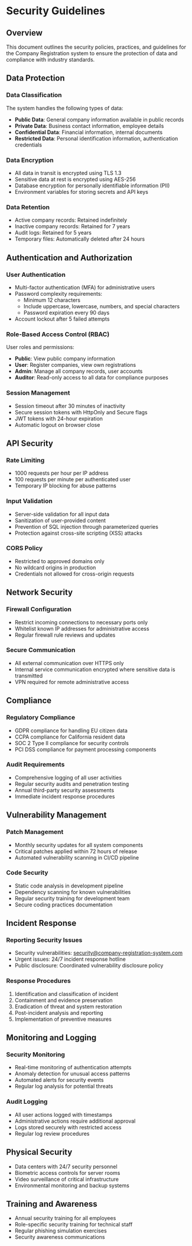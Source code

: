 # Security Guidelines

## Overview
This document outlines the security policies, practices, and guidelines for the Company Registration system to ensure the protection of data and compliance with industry standards.

## Data Protection

### Data Classification
The system handles the following types of data:
- **Public Data**: General company information available in public records
- **Private Data**: Business contact information, employee details
- **Confidential Data**: Financial information, internal documents
- **Restricted Data**: Personal identification information, authentication credentials

### Data Encryption
- All data in transit is encrypted using TLS 1.3
- Sensitive data at rest is encrypted using AES-256
- Database encryption for personally identifiable information (PII)
- Environment variables for storing secrets and API keys

### Data Retention
- Active company records: Retained indefinitely
- Inactive company records: Retained for 7 years
- Audit logs: Retained for 5 years
- Temporary files: Automatically deleted after 24 hours

## Authentication and Authorization

### User Authentication
- Multi-factor authentication (MFA) for administrative users
- Password complexity requirements:
  - Minimum 12 characters
  - Include uppercase, lowercase, numbers, and special characters
  - Password expiration every 90 days
- Account lockout after 5 failed attempts

### Role-Based Access Control (RBAC)
User roles and permissions:
- **Public**: View public company information
- **User**: Register companies, view own registrations
- **Admin**: Manage all company records, user accounts
- **Auditor**: Read-only access to all data for compliance purposes

### Session Management
- Session timeout after 30 minutes of inactivity
- Secure session tokens with HttpOnly and Secure flags
- JWT tokens with 24-hour expiration
- Automatic logout on browser close

## API Security

### Rate Limiting
- 1000 requests per hour per IP address
- 100 requests per minute per authenticated user
- Temporary IP blocking for abuse patterns

### Input Validation
- Server-side validation for all input data
- Sanitization of user-provided content
- Prevention of SQL injection through parameterized queries
- Protection against cross-site scripting (XSS) attacks

### CORS Policy
- Restricted to approved domains only
- No wildcard origins in production
- Credentials not allowed for cross-origin requests

## Network Security

### Firewall Configuration
- Restrict incoming connections to necessary ports only
- Whitelist known IP addresses for administrative access
- Regular firewall rule reviews and updates

### Secure Communication
- All external communication over HTTPS only
- Internal service communication encrypted where sensitive data is transmitted
- VPN required for remote administrative access

## Compliance

### Regulatory Compliance
- GDPR compliance for handling EU citizen data
- CCPA compliance for California resident data
- SOC 2 Type II compliance for security controls
- PCI DSS compliance for payment processing components

### Audit Requirements
- Comprehensive logging of all user activities
- Regular security audits and penetration testing
- Annual third-party security assessments
- Immediate incident response procedures

## Vulnerability Management

### Patch Management
- Monthly security updates for all system components
- Critical patches applied within 72 hours of release
- Automated vulnerability scanning in CI/CD pipeline

### Code Security
- Static code analysis in development pipeline
- Dependency scanning for known vulnerabilities
- Regular security training for development team
- Secure coding practices documentation

## Incident Response

### Reporting Security Issues
- Security vulnerabilities: security@company-registration-system.com
- Urgent issues: 24/7 incident response hotline
- Public disclosure: Coordinated vulnerability disclosure policy

### Response Procedures
1. Identification and classification of incident
2. Containment and evidence preservation
3. Eradication of threat and system restoration
4. Post-incident analysis and reporting
5. Implementation of preventive measures

## Monitoring and Logging

### Security Monitoring
- Real-time monitoring of authentication attempts
- Anomaly detection for unusual access patterns
- Automated alerts for security events
- Regular log analysis for potential threats

### Audit Logging
- All user actions logged with timestamps
- Administrative actions require additional approval
- Logs stored securely with restricted access
- Regular log review procedures

## Physical Security
- Data centers with 24/7 security personnel
- Biometric access controls for server rooms
- Video surveillance of critical infrastructure
- Environmental monitoring and backup systems

## Training and Awareness
- Annual security training for all employees
- Role-specific security training for technical staff
- Regular phishing simulation exercises
- Security awareness communications